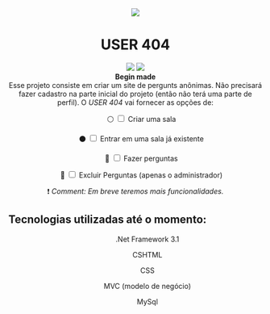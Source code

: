 <div align="center">
  <img src="~/wwwroot/SVGs/logo-yellow.svg">
  <h1>USER 404</h1>
  <aside>
    <img src="https://img.shields.io/badge/status-🌓-blue" >
    <img src="https://img.shields.io/github/license/EmilyFelicio/USER404" >
    <br>
      <strong>Begin made</strong>
  </aside>
</div>

<div align="center">
	Esse projeto consiste em criar um site de pergunts anônimas. Não precisará fazer cadastro na parte inicial do projeto (então não terá uma parte de perfil).
	O <i>USER 404</i> vai fornecer as opções de:
	<ol>⚪ <input type="checkbox"> Criar uma sala</ol>
	<ol>⚫ <input type="checkbox"> Entrar em uma sala já existente</ol>
	<ol>🔴 <input type="checkbox"> Fazer perguntas</ol>
	<ol>🔵 <input type="checkbox"> Excluir Perguntas (apenas o administrador)</ol>
	❗ <i> Comment: Em breve teremos mais funcionalidades.</i>	
</div>

<h2>Tecnologias utilizadas até o momento:</h2>
<ul align="center">
    <ol>.Net Framework 3.1</ol>    
    <ol>CSHTML</ol>
    <ol>CSS</ol>
    <ol>MVC (modelo de negócio)</ol>
    <ol>MySql</ol>    
</ul>

